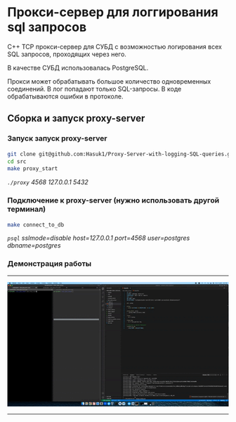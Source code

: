 # **Прокси-сервер для логгирования sql запросов**

C++ TCP прокси-сервер для СУБД с возможностью логирования всех SQL запросов, проходящих через него.  

В качестве СУБД использовалась PostgreSQL.  

Прокси может обрабатывать большое количество одновременных соединений. В лог попадают только SQL-запросы. В коде обрабатываются ошибки в протоколе.  

## **Сборка и запуск proxy-server**

### **Запуск запуск proxy-server**

```bash
git clone git@github.com:Hasuk1/Proxy-Server-with-logging-SQL-queries.git
cd src
make proxy_start
```

*`./proxy` 4568 127.0.0.1 5432*

### **Подключение к proxy-server (нужно использовать другой терминал)**

```bash
make connect_to_db
```
*`psql` sslmode=disable host=127.0.0.1 port=4568 user=postgres dbname=postgres*

### **Демонстрация работы**
---
![](misc/%D0%97%D0%B0%D0%BF%D0%B8%D1%81%D1%8C_%D1%8D%D0%BA%D1%80%D0%B0%D0%BD%D0%B0_2023-11-21_%D0%B2_1.47.23_PM.gif)

---